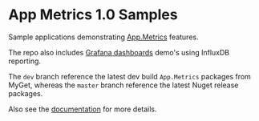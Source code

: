 # App Metrics 1.0 Samples
Sample applications demonstrating [App.Metrics](https://github.com/alhardy/AppMetrics) features.

The repo also includes [Grafana dashboards](https://github.com/alhardy/AppMetrics.Samples/tree/master/grafana_dashboards) demo's using InfluxDB reporting.

The `dev` branch reference the latest dev build `App.Metrics` packages from MyGet, whereas the `master` branch reference the latest Nuget release packages.

Also see the [documentation](https://alhardy.github.io/app-metrics-docs/) for more details.


